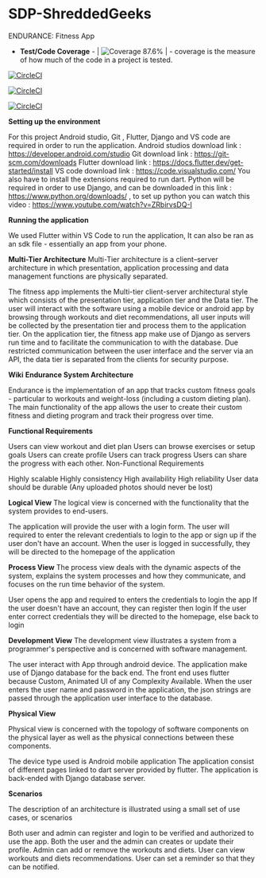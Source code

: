 # SDP-ShreddedGeeks
ENDURANCE: Fitness App
+ **Test/Code Coverage** -  | ![Coverage 87.6%](https://img.shields.io/endpoint?url=https://raw.githubusercontent.com/cicirello/jacoco-badge-generator/main/tests/80.json) | - coverage is the measure of how much of the code in a project is tested. 

[![CircleCI](https://dl.circleci.com/status-badge/img/gh/SalmaanSuli/Endurance/tree/sprint3branch.svg?style=svg)](https://dl.circleci.com/status-badge/redirect/gh/SalmaanSuli/Endurance/tree/sprint3branch)

[![CircleCI](https://dl.circleci.com/status-badge/img/gh/SalmaanSuli/Endurance/tree/sprint3branch.svg?style=shield)](https://dl.circleci.com/status-badge/redirect/gh/SalmaanSuli/Endurance/tree/sprint3branch)

[![CircleCI](https://dl.circleci.com/insights-snapshot/gh/SalmaanSuli/Endurance/main/workflow/badge.svg?window=24h)](https://app.circleci.com/insights/github/SalmaanSuli/Endurance/workflows/workflow/overview?branch=main&reporting-window=last-24-hours&insights-snapshot=true)

**Setting up the environment**

For this project Android studio, Git , Flutter, Django and VS code are required in order to run the application.
Android studios download link : https://developer.android.com/studio
Git download link : https://git-scm.com/downloads
Flutter download link : https://docs.flutter.dev/get-started/install
VS code download link : https://code.visualstudio.com/
You also have to install the extensions required to run dart.
Python will be required in order to use Django, and can be downloaded in this link : https://www.python.org/downloads/ , to set up python you can watch this video : https://www.youtube.com/watch?v=ZRbirvsDQ-I

**Running the application**

We used Flutter within VS Code to run the application, It can also be ran as an sdk file - essentially an app from your phone.

**Multi-Tier Architecture**
Multi-Tier architecture is a client–server architecture in which presentation, application processing and data management functions are physically separated.

The fitness app implements the Multi-tier client-server architectural style which consists of the presentation tier, application tier and the Data tier.
The user will interact with the software using a mobile device or android app by browsing through workouts and diet recommendations, all user inputs will be collected by the presentation tier and process them to the application tier.
On the application tier, the fitness app make use of Django as servers run time and to facilitate the communication to with the database.
Due restricted communication between the user interface and the server via an API, the data tier is separated from the clients for security purpose.

**Wiki**
**Endurance System Architecture**


Endurance is the implementation of an app that tracks custom fitness goals - particular to workouts and weight-loss (including a custom dieting plan). The main functionality of the app allows the user to create their custom fitness and dieting program and track their progress over time.

**Functional Requirements**

Users can view workout and diet plan
Users can browse exercises or setup goals
Users can create profile
Users can track progress
Users can share the progress with each other.
Non-Functional Requirements

Highly scalable
Highly consistency
High availability
High reliability
User data should be durable (Any uploaded photos should never be lost)


**Logical View**
The logical view is concerned with the functionality that the system provides to end-users.

The application will provide the user with a login form.
The user will required to enter the relevant credentials to login to the app or sign up if the user don't have an account.
When the user is logged in successfully, they will be directed to the homepage of the application

**Process View**
The process view deals with the dynamic aspects of the system, explains the system processes and how they communicate, and focuses on the run time behavior of the system.

User opens the app and required to enters the credentials to login the app
If the user doesn't have an account, they can register then login
If the user enter correct credentials they will be directed to the homepage, else back to login 

**Development View**
The development view illustrates a system from a programmer's perspective and is concerned with software management.

The user interact with App through android device.
The application make use of Django database for the back end.
The front end uses flutter because Custom, Animated UI of any Complexity Available.
When the user enters the user name and password in the application, the json strings are passed through the application user interface to the database.

**Physical View**

Physical view is concerned with the topology of software components on the physical layer as well as the physical connections between these components.

The device type used is Android mobile application
The application consist of different pages linked to dart server provided by flutter.
The application is back-ended with Django database server.

**Scenarios**

The description of an architecture is illustrated using a small set of use cases, or scenarios

Both user and admin can register and login to be verified and authorized to use the app.
Both  the user and the admin can creates or update their profile.
Admin can add or remove the workouts and diets.
User can view workouts and diets recommendations.
User can set a reminder so that they can be notified.
